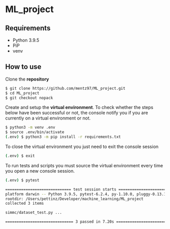 # ML_project
## Requirements
- Python 3.9.5
- PiP
- venv
## How to use

Clone the **repository**

```bash
$ git clone https://github.com/mentz97/ML_project.git
$ cd ML_project
$ git checkout nopack
```

Create and setup the **virtual environment**. To check whether the steps below have been successful or not, the console notify you if you are currently on a virtual environment or not.

```bash
$ python3 -m venv .env
$ source .env/bin/activate
(.env) $ python3 -m pip install -r requirements.txt
```

To close the virtual environment you just need to exit the console session
```bash
(.env) $ exit
```

To run tests and scripts you must source the virtual environment every time you open a new console session.

```bash
(.env) $ pytest

============================= test session starts ==============================
platform darwin -- Python 3.9.5, pytest-6.2.4, py-1.10.0, pluggy-0.13.1
rootdir: /Users/pettinz/Developer/machine_learning/ML_project
collected 3 items                                                                                                                                                                                                                                                                                                

simmc/dataset_test.py ...                                                 [100%]

============================== 3 passed in 7.20s ===============================
```